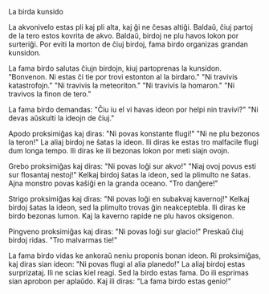 La birda kunsido

La akvonivelo estas pli kaj pli alta, kaj ĝi ne ĉesas altiĝi.
Baldaŭ, ĉiuj partoj de la tero estos kovrita de akvo.
Baldaŭ, birdoj ne plu havos lokon por surteriĝi.
Por eviti la morton de ĉiuj birdoj, fama birdo organizas grandan kunsidon.

La fama birdo salutas ĉiujn birdojn, kiuj partoprenas la kunsidon.
"Bonvenon. Ni estas ĉi tie por trovi estonton al la birdaro."
"Ni travivis katastrofojn."
"Ni travivis la meteoriton."
"Ni travivis la homaron."
"Ni travivos la finon de tero."

La fama birdo demandas:
"Ĉiu iu el vi havas ideon por helpi nin travivi?"
"Ni devas aŭskulti la ideojn de ĉiuj."

Apodo proksimiĝas kaj diras:
"Ni povas konstante flugi!"
"Ni ne plu bezonos la teron!"
La aliaj birdoj ne ŝatas la ideon.
Ili diras ke estas tro malfacile flugi dum longa tempo.
Ili diras ke ili bezonas lokon por meti siajn ovojn.

Grebo proksimiĝas kaj diras:
"Ni povas loĝi sur akvo!"
"Niaj ovoj povus esti sur flosantaj nestoj!"
Kelkaj birdoj ŝatas la ideon, sed la plimulto ne ŝatas.
Ajna monstro povas kaŝiĝi en la granda oceano.
"Tro danĝere!"

Strigo proksimiĝas kaj diras:
"Ni povas loĝi en subakvaj kavernoj!"
Kelkaj birdoj ŝatas la ideon, sed la plimulto trovas ĝin neakceptebla.
Ili diras ke birdo bezonas lumon.
Kaj la kaverno rapide ne plu havos oksigenon.

Pingveno proksimiĝas kaj diras:
"Ni povas loĝi sur glacio!"
Preskaŭ ĉiuj birdoj ridas.
"Tro malvarmas tie!"

La fama birdo vidas ke ankoraŭ neniu proponis bonan ideon.
Ri proksimiĝas, kaj diras sian ideon:
"Ni povas flugi al alia planedo!"
La aliaj birdoj estas surprizataj.
Ili ne scias kiel reagi.
Sed la birdo estas fama.
Do ili esprimas sian aprobon per aplaŭdo.
Kaj ili diras:
"La fama birdo estas genio!"
